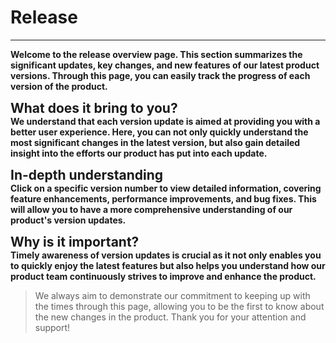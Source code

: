 # Release
---
**Welcome to the release overview page. This section summarizes the significant updates, key changes, and new features of our latest product versions. Through this page, you can easily track the progress of each version of the product.**

<span style="font-size: 1.5em; font-weight: bold;">What does it bring to you?<br/></span>
**We understand that each version update is aimed at providing you with a better user experience. Here, you can not only quickly understand the most significant changes in the latest version, but also gain detailed insight into the efforts our product has put into each update.**

<span style="font-size: 1.5em; font-weight: bold;">In-depth understanding<br/></span>
**Click on a specific version number to view detailed information, covering feature enhancements, performance improvements, and bug fixes. This will allow you to have a more comprehensive understanding of our product's version updates.**

<span style="font-size: 1.5em; font-weight: bold;">Why is it important?<br/></span>
**Timely awareness of version updates is crucial as it not only enables you to quickly enjoy the latest features but also helps you understand how our product team continuously strives to improve and enhance the product.**

> We always aim to demonstrate our commitment to keeping up with the times through this page, allowing you to be the first to know about the new changes in the product. Thank you for your attention and support!
